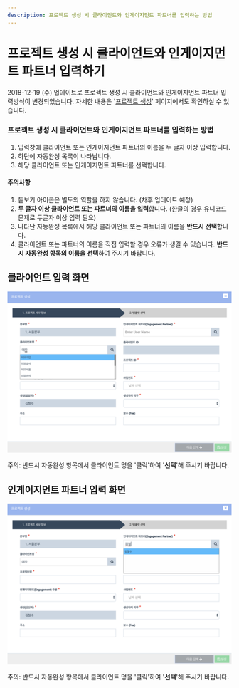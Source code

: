```yaml
---
description: 프로젝트 생성 시 클라이언트와 인게이지먼트 파트너를 입력하는 방법
---
```


# 프로젝트 생성 시 클라이언트와 인게이지먼트 파트너 입력하기

2018-12-19 \(수\) 업데이트로 프로젝트 생성 시 클라이언트와 인게이지먼트 파트너 입력방식이 변경되었습니다. 자세한 내용은 '[프로젝트 생성](../undefined-2/setup/1-3..md)' 페이지에서도 확인하실 수 있습니다. 

### 프로젝트 생성 시 클라이언트와 인게이지먼트 파트너를 입력하는 방법 

1. 입력창에 클라이언트 또는 인게이지먼트 파트너의 이름을 두 글자 이상 입력합니다. 
2. 하단에 자동완성 목록이 나타납니다.
3. 해당 클라이언트 또는 인게이지먼트 파트너를 선택합니다. 

#### 주의사항

1. 돋보기 아이콘은 별도의 역할을 하지 않습니다. \(차후 업데이트 예정\)
2. **두 글자 이상 클라이언트 또는 파트너의 이름을 입력**합니다. \(한글의 경우 유니코드 문제로 두글자 이상 입력 필요\) 
3. 나타난 자동완성 목록에서 해당 클라이언트 또는 파트너의 이름을 **반드시 선택**합니다. 
4. 클라이언트 또는 파트너의 이름을 직접 입력할 경우 오류가 생길 수 있습니다. **반드시 자동완성 항목의 이름을 선택**하여 주시기 바랍니다. 

## 클라이언트 입력 화면  

![&#xD074;&#xB77C;&#xC774;&#xC5B8;&#xD2B8; &#xC785;&#xB825;&#xCC3D;&#xC5D0; &apos;&#xB370;&#xBAA8;&apos; &#xB77C;&#xB294; &#xB450; &#xAE00;&#xC790;&#xB97C; &#xC785;&#xB825;&#xD558;&#xC790; &#xC544;&#xB798;&#xCABD;&#xC5D0; &#xC790;&#xB3D9;&#xC644;&#xC131; &#xD56D;&#xBAA9;&#xC774; &#xB098;&#xD0C0;&#xB09C; &#xBAA8;&#xC2B5;](../.gitbook/assets/screenshot-2019-01-22-10.45.11.png)

주의: 반드시 자동완성 항목에서 클라이언트 명을 '클릭'하여 '**선택**'해 주시기 바랍니다. 

## 인게이지먼트 파트너 입력 화면  

![&#xC778;&#xAC8C;&#xC774;&#xC9C0;&#xBA3C;&#xD2B8; &#xD30C;&#xD2B8;&#xB108; &#xC785;&#xB825;&#xCC3D;&#xC5D0; &apos;&#xAE40;&#xCCA0;&apos;&#xC744; &#xC785;&#xB825;&#xD558;&#xC790; &#xC544;&#xB798;&#xC5D0; &#xC790;&#xB3D9;&#xC644;&#xC131;&#xC73C;&#xB85C; &apos;&#xAE40;&#xCCA0;&#xC218;&apos;&#xAC00; &#xB098;&#xD0C0;&#xB09C; &#xBAA8;&#xC2B5;  ](../.gitbook/assets/screenshot-2019-01-22-10.45.36.png)

주의: 반드시 자동완성 항목에서 클라이언트 명을 '클릭'하여 '**선택**'해 주시기 바랍니다.  

